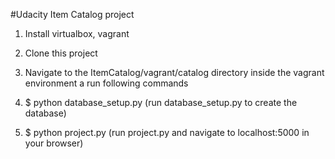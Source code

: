 #Udacity Item Catalog project

1. Install virtualbox, vagrant

2. Clone this project

3. Navigate to the ItemCatalog/vagrant/catalog directory inside the vagrant environment a run following commands

4. $ python database_setup.py (run database_setup.py to create the database)

5. $ python project.py (run project.py and navigate to localhost:5000 in your browser)


